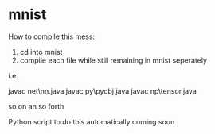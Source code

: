 # mnist

How to compile this mess:

1. cd into mnist
2. compile each file while still remaining in mnist seperately

i.e.

javac net\nn.java
javac py\pyobj.java
javac np\tensor.java

so on an so forth

Python script to do this automatically coming soon
